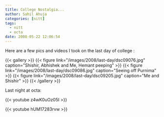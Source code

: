 ```yaml
---
title: College Nostalgia...
author: Sahil Ahuja
categories: [nitt]
tags:
  - nitt
  - octa
date: 2008-05-22 12:06:54
---
```


Here are a few pics and videos I took on the last day of college :

<!-- {{< gallery dir="images/2008/last-day/" />}} {{< load-photoswipe >}} -->

{{< gallery >}}
{{< figure link="/images/2008/last-day/dsc09076.jpg" caption="Shishir, Abhishek and Me, Hemant peeping" >}}
{{< figure link="/images/2008/last-day/dsc09086.jpg" caption="Seeing off Purnima" >}}
{{< figure link="/images/2008/last-day/dsc09205.jpg" caption="Me and Shishir" >}}
{{< /gallery >}}

Last night at octa:

{{< youtube z4wK0uOz05I >}}

{{< youtube hUM17283rvw >}}

